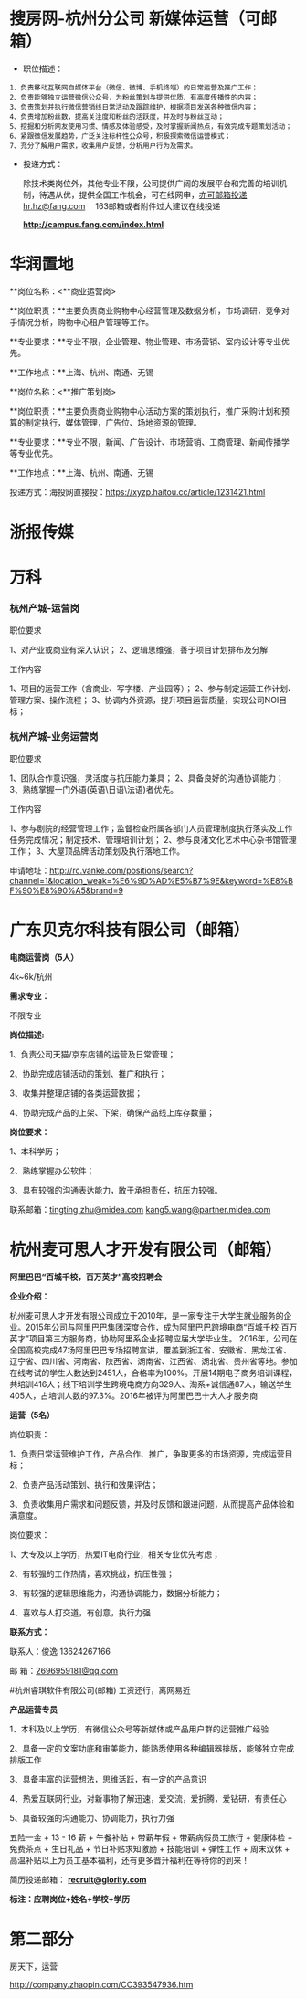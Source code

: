 # 搜房网-杭州分公司  	新媒体运营（可邮箱）

- 职位描述：

```
1、负责移动互联网自媒体平台（微信、微博、手机终端）的日常运营及推广工作；
2、负责能够独立运营微信公众号，为粉丝策划与提供优质、有高度传播性的内容；
3、负责策划并执行微信营销线日常活动及跟踪维护，根据项目发送各种微信内容；
4、负责增加粉丝数，提高关注度和粉丝的活跃度，并及时与粉丝互动；
5、挖掘和分析网友使用习惯、情感及体验感受，及时掌握新闻热点，有效完成专题策划活动；
6、紧跟微信发展趋势，广泛关注标杆性公众号，积极探索微信运营模式；
7、充分了解用户需求，收集用户反馈，分析用户行为及需求。
```

- 投递方式：

  除技术类岗位外，其他专业不限，公司提供广阔的发展平台和完善的培训机制，待遇从优，提供全国工作机会，可在线网申，亦可邮箱投递hr.hz@fang.com 　163邮箱或者附件过大建议在线投递

  **http://campus.fang.com/index.html**

# 华润置地

**岗位名称：<**商业运营岗>

**岗位职责：**主要负责商业购物中心经营管理及数据分析，市场调研，竞争对手情况分析，购物中心租户管理等工作。

**专业要求：**专业不限，企业管理、物业管理、市场营销、室内设计等专业优先。

**工作地点：**上海、杭州、南通、无锡



**岗位名称：<**推广策划岗>

**岗位职责：**主要负责商业购物中心活动方案的策划执行，推广采购计划和预算的制定执行，媒体管理，广告位、场地资源的管理。

**专业要求：**专业不限，新闻、广告设计、市场营销、工商管理、新闻传播学等专业优先。

**工作地点：**上海、杭州、南通、无锡



投递方式：海投网直接投：https://xyzp.haitou.cc/article/1231421.html

# 浙报传媒



# 万科

### 杭州产城-运营岗

职位要求

1、对产业或商业有深入认识；
2、逻辑思维强，善于项目计划排布及分解

工作内容

1、项目的运营工作（含商业、写字楼、产业园等）；
2、参与制定运营工作计划、管理方案、操作流程；
3、协调内外资源，提升项目运营质量，实现公司NOI目标；

### 杭州产城-业务运营岗

职位要求

1、团队合作意识强，灵活度与抗压能力兼具；
2、具备良好的沟通协调能力；
3、熟练掌握一门外语(英语\日语\法语)者优先。

工作内容

1、参与剧院的经营管理工作；监督检查所属各部门人员管理制度执行落实及工作任务完成情况；制定技术、管理培训计划；
2、参与良渚文化艺术中心杂书馆管理工作；
3、大屋顶品牌活动策划及执行落地工作。

申请地址：http://rc.vanke.com/positions/search?channel=1&location_weak=%E6%9D%AD%E5%B7%9E&keyword=%E8%BF%90%E8%90%A5&brand=9





# 广东贝克尔科技有限公司（邮箱）

**电商运营岗（5人）**

4k~6k/杭州

**需求专业：**

不限专业

**岗位描述:**

1、负责公司天猫/京东店铺的运营及日常管理；

2、协助完成店铺活动的策划、推广和执行；

3、收集并整理店铺的各类运营数据；

4、协助完成产品的上架、下架，确保产品线上库存数量；

**岗位要求：**

1、本科学历；

2、熟练掌握办公软件；

3、具有较强的沟通表达能力，敢于承担责任，抗压力较强。

联系邮箱：[tingting.zhu@midea.com](mailto:tingting.zhu@midea.com) kang5.wang@partner.midea.com



# 杭州麦可思人才开发有限公司（邮箱）

**阿里巴巴“百城千校，百万英才”高校招聘会**

**企业介绍：**

杭州麦可思人才开发有限公司成立于2010年，是一家专注于大学生就业服务的企业。2015年公司与阿里巴巴集团深度合作，成为阿里巴巴跨境电商“百城千校·百万英才”项目第三方服务商，协助阿里系企业招聘应届大学毕业生。 2016年，公司在全国高校完成47场阿里巴巴专场招聘宣讲，覆盖到浙江省、安徽省、黑龙江省、辽宁省、四川省、河南省、陕西省、湖南省、江西省、湖北省、贵州省等地。参加在线考试的学生人数达到2451人，合格率为100%。开展14期电子商务培训课程，共培训416人；线下培训学生跨境电商方向329人、淘系+诚信通87人，输送学生405人，占培训人数的97.3%。2016年被评为阿里巴巴十大人才服务商



**运营（5名）**

岗位职责：

1、负责日常运营维护工作，产品合作、推广，争取更多的市场资源，完成运营目标；

2、负责产品活动策划、执行和效果评估；

3、负责收集用户需求和问题反馈，并及时反馈和跟进问题，从而提高产品体验和满意度。

岗位要求：

1、大专及以上学历，热爱IT电商行业，相关专业优先考虑；

2、有较强的工作热情，喜欢挑战，抗压性强；

3、有较强的逻辑思维能力，沟通协调能力，数据分析能力；

4、喜欢与人打交道，有创意，执行力强

**联系方式：**

联系人：俊逸 13624267166

邮  箱：2696959181@qq.com

#杭州睿琪软件有限公司(邮箱)  工资还行，离网易近

**产品运营专员**

1、本科及以上学历，有微信公众号等新媒体或产品用户群的运营推广经验

2、具备一定的文案功底和审美能力，能熟悉使用各种编辑器排版，能够独立完成排版工作

3、具备丰富的运营想法，思维活跃，有一定的产品意识

4、热爱互联网行业，对新事物了解迅速，爱交流，爱折腾，爱钻研，有责任心

5、具备较强的沟通能力、协调能力，执行力强

五险一金 + 13 - 16 薪 + 午餐补贴 + 带薪年假 + 带薪病假员工旅行 + 健康体检 + 免费茶点 + 生日礼品 + 节日补贴求知激励 + 技能培训 + 弹性工作 + 周末双休 + 高温补贴以上为员工基本福利，还有更多晋升福利在等待你的到来！

简历投递邮箱： **recruit@glority.com**

**标注：应聘岗位+姓名+学校+学历**  





# 第二部分

房天下，运营



http://company.zhaopin.com/CC393547936.htm